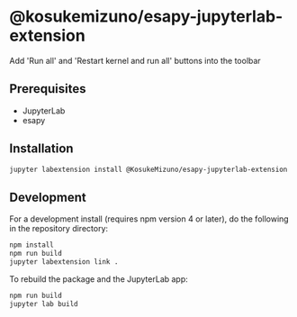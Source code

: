 # @kosukemizuno/esapy-jupyterlab-extension

Add 'Run all' and 'Restart kernel and run all' buttons into the toolbar


## Prerequisites

* JupyterLab
* esapy

## Installation

```bash
jupyter labextension install @KosukeMizuno/esapy-jupyterlab-extension
```

## Development

For a development install (requires npm version 4 or later), do the following in the repository directory:

```bash
npm install
npm run build
jupyter labextension link .
```

To rebuild the package and the JupyterLab app:

```bash
npm run build
jupyter lab build
```

